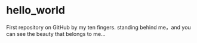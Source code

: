 # hello_world
First repository on GitHub by my ten fingers.
standing behind me，and you can see the beauty that belongs to me...
